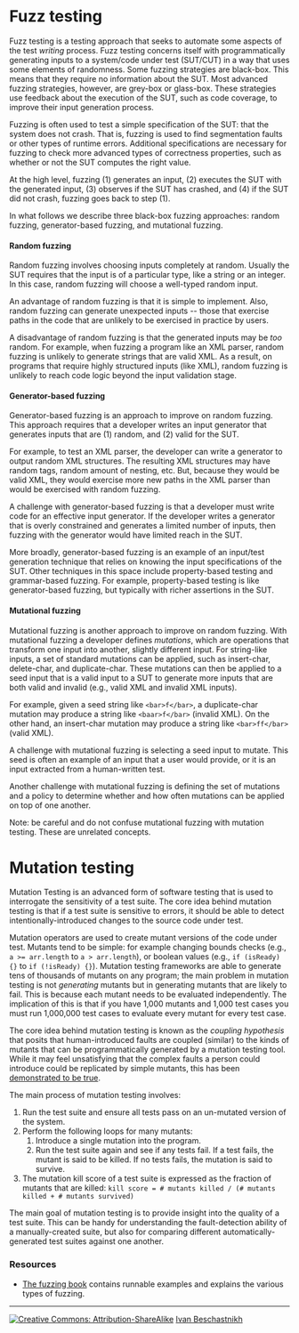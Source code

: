 # Fuzz testing

Fuzz testing is a testing approach that seeks to automate some aspects of the test *writing* process.
Fuzz testing concerns itself with programmatically generating inputs to a system/code under test (SUT/CUT) in a way that uses some elements of randomness. Some fuzzing strategies are black-box. This means that they require no information about the SUT. Most advanced fuzzing strategies, however, are grey-box or glass-box. These strategies use feedback about the execution of the SUT, such as code coverage, to improve their input generation process.

Fuzzing is often used to test a simple specification of the SUT: that the system does not crash. That is, fuzzing is used to find segmentation faults or other types of runtime errors. Additional specifications are necessary for fuzzing to check more advanced types of correctness properties, such as whether or not the SUT computes the right value.

At the high level, fuzzing (1) generates an input, (2) executes the SUT with the generated input, (3) observes if the SUT has crashed, and (4) if the SUT did not crash, fuzzing goes back to step (1).

In what follows we describe three black-box fuzzing approaches: random fuzzing, generator-based fuzzing, and mutational fuzzing.

#### Random fuzzing

Random fuzzing involves choosing inputs completely at random. Usually the SUT requires that the input is of a particular type, like a string or an integer. In this case, random fuzzing will choose a well-typed random input.

An advantage of random fuzzing is that it is simple to implement. Also, random fuzzing can generate unexpected inputs -- those that exercise paths in the code that are unlikely to be exercised in practice by users.

A disadvantage of random fuzzing is that the generated inputs may be *too* random. For example, when fuzzing a program like an XML parser, random fuzzing is unlikely to generate strings that are valid XML. As a result, on programs that require highly structured inputs (like XML), random fuzzing is unlikely to reach code logic beyond the input validation stage.

#### Generator-based fuzzing

Generator-based fuzzing is an approach to improve on random fuzzing. This approach requires that a developer writes an input generator that generates inputs that are (1) random, and (2) valid for the SUT.

For example, to test an XML parser, the developer can write a generator to output random XML structures. The resulting XML structures may have random tags, random amount of nesting, etc. But, because they would be valid XML, they would exercise more new paths in the XML parser than would be exercised with random fuzzing.

A challenge with generator-based fuzzing is that a developer must write code for an effective input generator. If the developer writes a generator that is overly constrained and generates a limited number of inputs, then fuzzing with the generator would have limited reach in the SUT.

More broadly, generator-based fuzzing is an example of an input/test generation technique that relies on knowing the input specifications of the SUT. Other techniques in this space include property-based testing and grammar-based fuzzing. For example, property-based testing is like generator-based fuzzing, but typically with richer assertions in the SUT.


#### Mutational fuzzing

Mutational fuzzing is another approach to improve on random fuzzing. With mutational fuzzing a developer defines *mutations*, which are operations that transform one input into another, slightly different input. For string-like inputs, a set of standard mutations can be applied, such as insert-char, delete-char, and duplicate-char. These mutations can then be applied to a seed input that is a valid input to a SUT to generate more inputs that are both valid and invalid (e.g., valid XML and invalid XML inputs).

For example, given a seed string like ```<bar>f</bar>```, a duplicate-char mutation may produce a string like ```<baar>f</bar>``` (invalid XML). On the other hand, an insert-char mutation may produce a string like ```<bar>ff</bar>``` (valid XML).

A challenge with mutational fuzzing is selecting a seed input to mutate. This seed is often an example of an input that a user would provide, or it is an input extracted from a human-written test.

Another challenge with mutational fuzzing is defining the set of mutations and a policy to determine whether and how often mutations can be applied on top of one another.

Note: be careful and do not confuse mutational fuzzing with mutation testing. These are unrelated concepts.

# Mutation testing

Mutation Testing is an advanced form of software testing that is used to interrogate the sensitivity of a test suite. The core idea behind mutation testing is that if a test suite is sensitive to errors, it should be able to detect intentionally-introduced changes to the source code under test.

Mutation operators are used to create mutant versions of the code under test. Mutants tend to be simple: for example changing bounds checks (e.g., `a >= arr.length` to `a > arr.length`), or boolean values (e.g., `if (isReady) {}` to `if (!isReady) {}`). Mutation testing frameworks are able to generate tens of thousands of mutants on any program; the main problem in mutation testing is not _generating_ mutants but in generating mutants that are likely to fail. This is because each mutant needs to be evaluated independently. The implication of this is that if you have 1,000 mutants and 1,000 test cases you must run 1,000,000 test cases to evaluate every mutant for every test case.

The core idea behind mutation testing is known as the _coupling hypothesis_ that posits that human-introduced faults are coupled (similar) to the kinds of mutants that can be programmatically generated by a mutation testing tool. While it may feel unsatisfying that the complex faults a person could introduce could be replicated by simple mutants, this has been [demonstrated to be true](https://www.cs.ubc.ca/~rtholmes/papers/fse_2014_just.pdf).

The main process of mutation testing involves:

1. Run the test suite and ensure all tests pass on an un-mutated version of the system. 
1. Perform the following loops for many mutants:
	1. Introduce a single mutation into the program.
	1. Run the test suite again and see if any tests fail. If a test fails, the mutant is said to be killed. If no tests fails, the mutation is said to survive.
1. The mutation kill score of a test suite is expressed as the fraction of mutants that are killed: `kill score = # mutants killed / (# mutants killed + # mutants survived)`

The main goal of mutation testing is to provide insight into the quality of a test suite. This can be handy for understanding the fault-detection ability of a manually-created suite, but also for comparing different automatically-generated test suites against one another.


### Resources

* [The fuzzing book](https://www.fuzzingbook.org/) contains runnable examples and explains the various types of fuzzing.


---
[![](figures/CCSA.png "Creative Commons: Attribution-ShareAlike")](https://creativecommons.org/licenses/by-sa/3.0/) [Ivan Beschastnikh](https://www.cs.ubc.ca/~bestchai/)
